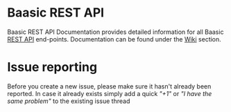 # Baasic REST API

Baasic REST API Documentation provides detailed information for all Baasic [REST API](https://api.baasic.com/v1/) end-points. Documentation can be found under the [Wiki](../../wikis/home) section.

# Issue reporting

Before you create a new issue, please make sure it hasn't already been reported. In case it already exists simply add a quick _"+1"_ or _"I have the same problem"_ to the existing issue thread

